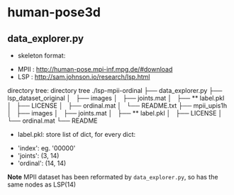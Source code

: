 # human-pose3d

## data_explorer.py

- skeleton format:
+ MPII : http://human-pose.mpi-inf.mpg.de/#download
+ LSP : http://sam.johnson.io/research/lsp.html

directory tree:
    directory tree
    ./lsp-mpii-ordinal
    ├── data_explorer.py
    ├── lsp_dataset_original
    │   ├── images
    │   ├── joints.mat
    │   ├── ** label.pkl
    │   ├── LICENSE
    │   ├── ordinal.mat
    │   └── README.txt
    ├── mpii_upis1h
    │   ├── images
    │   ├── joints.mat
    │   ├── ** label.pkl
    │   ├── LICENSE
    │   └── ordinal.mat
    └── README
    
- label.pkl: store list of dict, for every dict:
+ 'index': eg. '00000' 
+ 'joints': (3, 14)
+ 'ordinal': (14, 14)

**Note** MPII dataset has been reformated by `data_explorer.py`, so has the same nodes as LSP(14)
